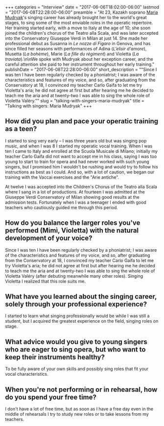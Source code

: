 +++
categories = "Interview"
date = "2017-06-06T18:02:00-06:00"
lastmod = "2017-06-08T22:28:00-06:00"
preamble = "At 23, Kazakh soprano [Maria Mudryak](/scene/people/maria-mudryak/)'s singing career has already brought her to the world's great stages, to sing some of the most enviable roles in the operatic repertoire. Her training started early, with a move to Italy at the age of 10; she soon joined the children's chorus of the Teatro alla Scala, and was later accepted into the Conservatory Giuseppe Verdi in Milan at just 14. She made her professional debut as Susanna in *Le nozze di Figaro* in Genova, and has since filled her seasons with performances of Adina (*L'elisir d'amore*), Musetta (*La bohème*), Marie (*La fille du régiment*) and Violetta (*La traviata*).\n\nWe spoke with Mudryak about her exception career, and the careful attention she paid to her instrument throughout her early training."
publishDate = "2017-06-08T22:28:00-06:00"
short_description = "&quot;Since I was ten I have been regularly checked by a phoniatrist; I was aware of the characteristics and features of my voice, and so, after graduating from the Conservatory at 18, I convinced my teacher Carlo Gaifa to let me try Violetta&#039;s aria; he did not agree at first but after hearing me he decided to teach me the aria and at twenty-two I was able to sing the whole role of Violetta Valéry.&quot;"
slug = "talking-with-singers-maria-mudryak"
title = "Talking with singers: Maria Mudryak"
+++

## How did you plan and pace your operatic training as a teen?

I started to sing very early – I was three years old but was singing pop music, and when I was 8 I started my operatic vocal training. When I was ten I came to Italy and enrolled at the Scuola Musicale di Milano; initially my teacher Carlo Gaifa did not want to accept me in his class, saying I was too young to start to train for opera and had never worked with such young singers, but I promised him I wouldn't be rushing and would try to follow his instructions as best as I could. And so, with a lot of caution, we began our training with the Vaccai exercises and the "Arie antiche". 

At twelve I was accepted into the Children's Chorus of the Teatro alla Scala where I sang in a lot of productions. At fourteen I was admitted at the Giuseppe Verdi Conservatory of Milan showing good results at the admission tests. Fortunately when I was a teenager I ended with good teachers who cautiously guided me through this period.

## How do you balance the larger roles you've performed (Mimì, Violetta) with the natural development of your voice?

Since I was ten I have been regularly checked by a phoniatrist; I was aware of the characteristics and features of my voice, and so, after graduating from the Conservatory at 18, I convinced my teacher Carlo Gaifa to let me try Violetta's aria; he did not agree at first but after hearing me he decided to teach me the aria and at twenty-two I was able to sing the whole role of Violetta Valéry (after debuting meanwhile many other roles). Singing Violetta I realized that this role suits me.

## What have you learned about the singing career, solely through your professional experience?

I started to learn what singing professionally would be while I was still a student, but I acquired the greatest experience on the field, singing roles on stage.

## What advice would you give to young singers who are eager to sing opera, but who want to keep their instruments healthy?

To be fully aware of your own skills and possibly sing roles that fit your vocal characteristics.

## When you're not performing or in rehearsal, how do you spend your free time?

I don't have a lot of free time, but as soon as I have a free day even in the middle of rehearsals I try to study new roles or to take lessons from my teachers.
